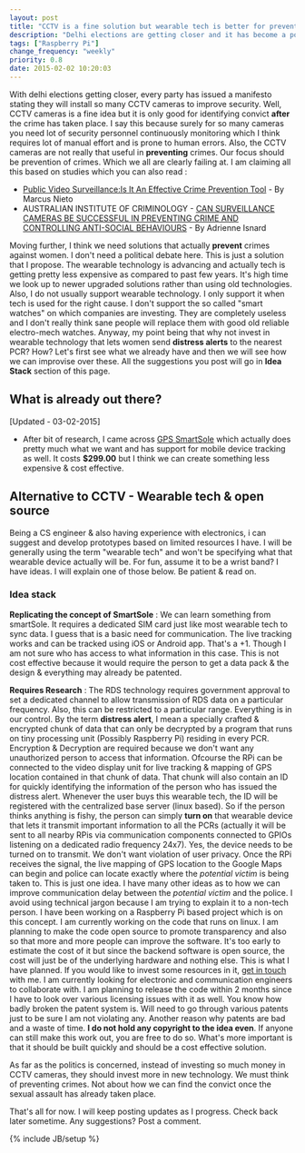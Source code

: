 ```yaml
---
layout: post
title: "CCTV is a fine solution but wearable tech is better for preventing crime against women"
description: "Delhi elections are getting closer and it has become a political agenda whether CCTV is appropriate technology or not. I will cite some problems with CCTV tech and provide a solution"
tags: ["Raspberry Pi"]
change_frequency: "weekly"
priority: 0.8
date: 2015-02-02 10:20:03
---
```


With delhi elections getting closer, every party has issued a manifesto stating they will install so many CCTV cameras to improve security. Well, CCTV cameras is a fine idea but it is only good for identifying convict **after** the crime has taken place. I say this because surely for so many cameras you need lot of security personnel continuously monitoring which I think requires lot of manual effort and is prone to human errors. Also, the CCTV cameras are not really that useful in **preventing** crimes. Our focus should be prevention of crimes. Which we all are clearly failing at. I am claiming all this based on studies which you can also read :

* [Public Video Surveillance:Is It An Effective Crime Prevention Tool](http://www.library.ca.gov/crb/97/05/crb97-005.html) - By Marcus Nieto 
* AUSTRALIAN INSTITUTE OF CRIMINOLOGY - [CAN SURVEILLANCE CAMERAS BE SUCCESSFUL IN PREVENTING CRIME AND CONTROLLING ANTI-SOCIAL BEHAVIOURS](http://www.aic.gov.au/media_library/conferences/regional/isnard1.pdf) - By Adrienne Isnard

Moving further, I think we need solutions that actually **prevent** crimes against women. I don't need a political debate here. This is just a solution that I propose. The wearable technology is advancing and actually tech is getting pretty less expensive as compared to past few years. It's high time we look up to newer upgraded solutions rather than using old technologies. Also, I do not usually support wearable technology. I only support it when tech is used for the right cause. I don't support the so called "smart watches" on which companies are investing. They are completely useless and I don't really think sane people will replace them with good old reliable electro-mech watches. Anyway, my point being that why not invest in wearable technology that lets women send **distress alerts** to the nearest PCR? How? Let's first see what we already have and then we will see how we can improvise over these. All the suggestions you post will go in **Idea Stack** section of this page.

## What is already out there?

[Updated - 03-02-2015] 
* After bit of research, I came across [GPS SmartSole](https://www.portable-gps-devices.com/smartsole/) which actually does pretty much what we want and has support for mobile device tracking as well. It costs **$299.00** but I think we can create something less expensive & cost effective.

## Alternative to CCTV - Wearable tech & open source

Being a CS engineer & also having experience with electronics, i can suggest and develop prototypes based on limited resources I have. I will be generally using the term "wearable tech" and won't be specifying what that wearable device actually will be. For fun, assume it to be a wrist band? I have ideas. I will explain one of those below. Be patient & read on.                         
                       
        

### Idea stack
 
**Replicating the concept of SmartSole** : We can learn something from smartSole. It requires a dedicated SIM card just like most wearable tech to sync data. I guess that is a basic need for communication. The live tracking works and can be tracked using iOS or Android app. That's a +1. Though I am not sure who has access to what information in this case. This is not cost effective because it would require the person to get a data pack & the design & everything may already be patented.

**Requires Research** : The RDS technology requires government approval to set a dedicated channel to allow transmission of RDS data on a particular frequency. Also, this can be restricted to a particular range. Everything is in our control. By the term **distress alert**, I mean a specially crafted & encrypted chunk of data that can only be decrypted by a program that runs on tiny processing unit (Possibly Raspberry Pi) residing in every PCR. Encryption & Decryption are required because we don't want any unauthorized person to access that information. Ofcourse the RPi can be connected to the video display unit for live tracking & mapping of GPS location contained in that chunk of data. That chunk will also contain an ID for quickly identifying the information of the person who has issued the distress alert. Whenever the user buys this wearable tech, the ID will be registered with the centralized base server (linux based). So if the person thinks anything is fishy, the person can simply **turn on** that wearable device that lets it transmit important information to all the PCRs (actually it will be sent to all nearby RPis via communication components connected to GPIOs listening on a dedicated radio frequency 24x7). Yes, the device needs to be turned on to transmit. We don't want violation of user privacy. Once the RPi receives the signal, the live mapping of GPS location to the Google Maps can begin and police can locate exactly where the *potential victim* is being taken to. This is just one idea. I have many other ideas as to how we can improve communication delay between the *potential victim* and the police. I avoid using technical jargon because I am trying to explain it to a non-tech person. I have been working on a Raspberry Pi based project which is on this concept. I am currently working on the code that runs on linux. I am planning to make the code open source to promote transparency and also so that more and more people can improve the software. It's too early to estimate the cost of it but since the backend software is open source, the cost will just be of the underlying hardware and nothing else. This is what I have planned. If you would like to invest some resources in it, <a href="https://bhavyanshu.me#contact">get in touch</a> with me. I am currently looking for electronic and communication engineers to collaborate with. I am planning to release the code within 2 months since I have to look over various licensing issues with it as well. You know how badly broken the patent system is. Will need to go through various patents just to be sure I am not violating any. Another reason why patents are bad and a waste of time. **I do not hold any copyright to the idea even**. If anyone can still make this work out, you are free to do so. What's more important is that it should be built quickly and should be a cost effective solution.

As far as the politics is concerned, instead of investing so much money in CCTV cameras, they should invest more in new technology. We must think of preventing crimes. Not about how we can find the convict once the sexual assault has already taken place. 


That's all for now. I will keep posting updates as I progress. Check back later sometime. Any suggestions? Post a comment. 

{% include JB/setup %}
